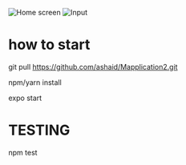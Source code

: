 ![Home screen](https://user-images.githubusercontent.com/65536687/152898939-d22b357f-a06a-4eb4-b3d1-7b4c23063fa1.png)
![Input](https://user-images.githubusercontent.com/65536687/152898969-d6dd119b-1272-43a3-95db-9111cea05c7b.png)


# how to start

git pull https://github.com/ashaid/Mapplication2.git

npm/yarn install

expo start

# TESTING

npm test
